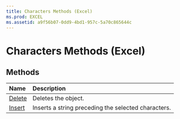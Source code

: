```yaml
---
title: Characters Methods (Excel)
ms.prod: EXCEL
ms.assetid: a9f56b07-0dd9-4bd1-957c-5a70c865644c
---
```



# Characters Methods (Excel)

## Methods



|**Name**|**Description**|
|:-----|:-----|
|[Delete](characters-delete-method-excel.md)|Deletes the object.|
|[Insert](characters-insert-method-excel.md)|Inserts a string preceding the selected characters.|

